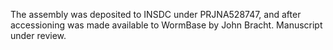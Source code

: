 [//]: # (Created by ./bin/manage_files.pl from ./species/Halicephalobus_mephisto/PRJNA528747/Halicephalobus_mephisto_PRJNA528747.assembly.html on Thu Jun 11 13:44:20 2020)
The assembly was deposited to INSDC under PRJNA528747, and after accessioning was made available to WormBase by John Bracht. Manuscript under review.
